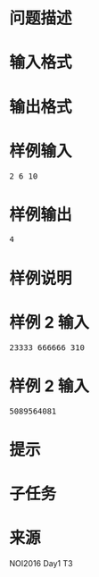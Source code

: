 

# 问题描述



# 输入格式



# 输出格式



# 样例输入


<pre>2 6 10</pre>

# 样例输出


<pre>4</pre>

# 样例说明



# 样例 2 输入


<pre>23333 666666 310</pre>

# 样例 2 输入


<pre>5089564081</pre>

# 提示



# 子任务



# 来源


<p>
NOI2016 Day1 T3
</p>

